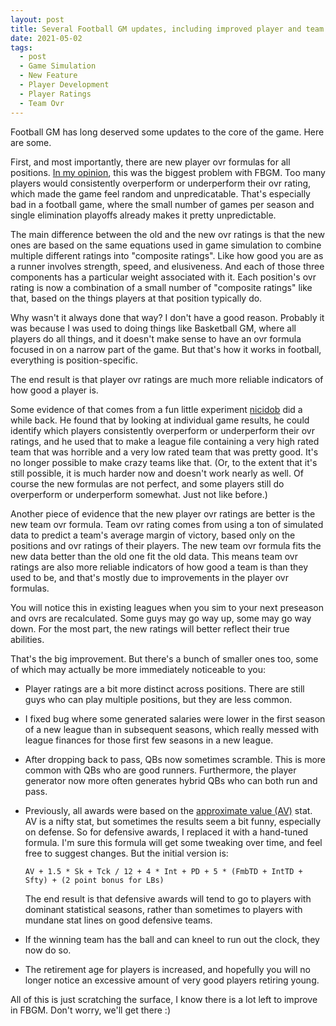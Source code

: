 ```yaml
---
layout: post
title: Several Football GM updates, including improved player and team ovr formulas
date: 2021-05-02
tags:
  - post
  - Game Simulation
  - New Feature
  - Player Development
  - Player Ratings
  - Team Ovr
---
```


Football GM has long deserved some updates to the core of the game. Here are some.

First, and most importantly, there are new player ovr formulas for all positions. [In my opinion](https://old.reddit.com/r/Football_GM/comments/l6nw5h/whats_wrong_with_my_team/glybzex/), this was the biggest problem with FBGM. Too many players would consistently overperform or underperform their ovr rating, which made the game feel random and unpredicatable. That's especially bad in a football game, where the small number of games per season and single elimination playoffs already makes it pretty unpredictable.

<!--more-->

The main difference between the old and the new ovr ratings is that the new ones are based on the same equations used in game simulation to combine multiple different ratings into "composite ratings". Like how good you are as a runner involves strength, speed, and elusiveness. And each of those three components has a particular weight associated with it. Each position's ovr rating is now a combination of a small number of "composite ratings" like that, based on the things players at that position typically do.

Why wasn't it always done that way? I don't have a good reason. Probably it was because I was used to doing things like Basketball GM, where all players do all things, and it doesn't make sense to have an ovr formula focused in on a narrow part of the game. But that's how it works in football, everything is position-specific.

The end result is that player ovr ratings are much more reliable indicators of how good a player is.

Some evidence of that comes from a fun little experiment [nicidob](https://nicidob.github.io/) did a while back. He found that by looking at individual game results, he could identify which players consistently overperform or underperform their ovr ratings, and he used that to make a league file containing a very high rated team that was horrible and a very low rated team that was pretty good. It's no longer possible to make crazy teams like that. (Or, to the extent that it's still possible, it is much harder now and doesn't work nearly as well. Of course the new formulas are not perfect, and some players still do overperform or underperform somewhat. Just not like before.)

Another piece of evidence that the new player ovr ratings are better is the new team ovr formula. Team ovr rating comes from using a ton of simulated data to predict a team's average margin of victory, based only on the positions and ovr ratings of their players. The new team ovr formula fits the new data better than the old one fit the old data. This means team ovr ratings are also more reliable indicators of how good a team is than they used to be, and that's mostly due to improvements in the player ovr formulas.

You will notice this in existing leagues when you sim to your next preseason and ovrs are recalculated. Some guys may go way up, some may go way down. For the most part, the new ratings will better reflect their true abilities.

That's the big improvement. But there's a bunch of smaller ones too, some of which may actually be more immediately noticeable to you:

- Player ratings are a bit more distinct across positions. There are still guys who can play multiple positions, but they are less common.

- I fixed bug where some generated salaries were lower in the first season of a new league than in subsequent seasons, which really messed with league finances for those first few seasons in a new league.

- After dropping back to pass, QBs now sometimes scramble. This is more common with QBs who are good runners. Furthermore, the player generator now more often generates hybrid QBs who can both run and pass.

- Previously, all awards were based on the [approximate value (AV)](https://www.pro-football-reference.com/blog/index37a8.html) stat. AV is a nifty stat, but sometimes the results seem a bit funny, especially on defense. So for defensive awards, I replaced it with a hand-tuned formula. I'm sure this formula will get some tweaking over time, and feel free to suggest changes. But the initial version is:

      AV + 1.5 * Sk + Tck / 12 + 4 * Int + PD + 5 * (FmbTD + IntTD + Sfty) + (2 point bonus for LBs)

  The end result is that defensive awards will tend to go to players with dominant statistical seasons, rather than sometimes to players with mundane stat lines on good defensive teams.

- If the winning team has the ball and can kneel to run out the clock, they now do so.

- The retirement age for players is increased, and hopefully you will no longer notice an excessive amount of very good players retiring young.

All of this is just scratching the surface, I know there is a lot left to improve in FBGM. Don't worry, we'll get there :)
